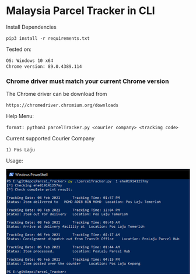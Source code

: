 # Malaysia Parcel Tracker in CLI
  
 Install Dependencies
 ```
 pip3 install -r requirements.txt
 ```
 Tested on:
 ```
 OS: Windows 10 x64
 Chrome version: 89.0.4389.114
 ```
 ### Chrome driver must match your current Chrome version
 The Chrome driver can be download from 
 ```
 https://chromedriver.chromium.org/downloads
 ```

 Help Menu:
 ```
format: python3 parcelTracker.py <courier company> <tracking code>
```
Current supported Courier Company
```
1) Pos Laju
```
 Usage:
 
 ![alt text](image/image.png)